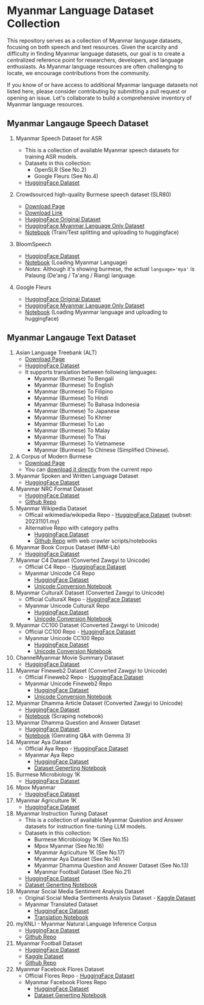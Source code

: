 # Myanmar Language Dataset Collection
This repository serves as a collection of Myanmar language datasets, focusing on both speech and text resources. Given 
the scarcity and difficulty in finding Myanmar language datasets, our goal is to create a centralized reference point for 
researchers, developers, and language enthusiasts. As Myanmar language resources are often challenging to locate, we 
encourage contributions from the community. 

If you know of or have access to additional Myanmar language datasets not 
listed here, please consider contributing by submitting a pull request or opening an issue. Let's collaborate to build 
a comprehensive inventory of Myanmar language resources.

## Myanmar Langauge Speech Dataset

1. Myanmar Speech Dataset for ASR
   - This is a collection of available Myanmar speech datasets for training ASR models.
   - Datasets in this collection:
     - OpenSLR (See No.2)
     - Google Fleurs (See No.4)
   - [HuggingFace Dataset](https://huggingface.co/datasets/chuuhtetnaing/myanmar-speech-dataset-for-asr)

2. Crowdsourced high-quality Burmese speech dataset (SLR80)
   - [Download Page](https://www.openslr.org/80/)
   - [Download Link](https://www.openslr.org/resources/80/my_mm_female.zip)
   - [HuggingFace Original Dataset](https://huggingface.co/datasets/openslr/openslr)
   - [HuggingFace Myanmar Language Only Dataset](https://huggingface.co/datasets/chuuhtetnaing/myanmar-speech-dataset-openslr-80)
   - [Notebook](Crowdsourced%20Burmese%20Speech%20Dataset/train-test-split.ipynb) (Train/Test splitting and uploading to huggingface)   

3. BloomSpeech
   - [HuggingFace Dataset](https://huggingface.co/datasets/sil-ai/bloom-speech)
   - [Notebook](BloomSpeech/load-myanmar-language.ipynb) (Loading Myanmar Language)
   - *Notes:* Although it's showing burmese, the actual `language='mya'` is Palaung (De'ang / Ta'ang / Riang) language.

4. Google Fleurs
   - [HuggingFace Original Dataset](https://huggingface.co/datasets/google/fleurs)
   - [HuggingFace Myanmar Language Only Dataset](https://huggingface.co/datasets/chuuhtetnaing/myanmar-speech-dataset-google-fleurs)
   - [Notebook](Google%20Fleurs/load-myanmar-language.ipynb) (Loading Myanmar language and uploading to huggingface)

## Myanmar Langauge Text Dataset

1. Asian Language Treebank (ALT)
   - [Download Page](https://www2.nict.go.jp/astrec-att/member/mutiyama/ALT/)
   - [HuggingFace Dataset](https://huggingface.co/datasets/mutiyama/alt)
   - It supports translation between following languages:
     - Myanmar (Burmese) To Bengali 
     - Myanmar (Burmese) To English
     - Myanmar (Burmese) To Filipino
     - Myanmar (Burmese) To Hindi
     - Myanmar (Burmese) To Bahasa Indonesia
     - Myanmar (Burmese) To Japanese
     - Myanmar (Burmese) To Khmer
     - Myanmar (Burmese) To Lao
     - Myanmar (Burmese) To Malay
     - Myanmar (Burmese) To Thai
     - Myanmar (Burmese) To Vietnamese
     - Myanmar (Burmese) To Chinese (Simplified Chinese).
2. A Corpus of Modern Burmese
   - [Download Page](https://live.european-language-grid.eu/catalogue/corpus/940/download/)
   - You can [download it directly](./A%20Corpus%20of%20Modern%20Burmese/allfiles.txt) from the current repo
3. Myanmar Spoken and Written Language Dataset
   - [HuggingFace Dataset](https://huggingface.co/datasets/kalixlouiis/myanmar-written-spoken-classification)
4. Myanmar NRC Format Dataset
   - [HuggingFace Dataset](https://huggingface.co/datasets/chuuhtetnaing/myanmar-nrc-format-dataset)
   - [Github Repo](https://github.com/chuuhtetnaing/myanmar-nrc-format-dataset)
5. Myanmar Wikipedia Dataset
   - Officail wikimedia/wikipedia Repo - [HuggingFace Dataset](https://huggingface.co/datasets/wikimedia/wikipedia) (subset: 20231101.my)
   - Alternative Repo with category paths
      - [HuggingFace Dataset](https://huggingface.co/chuuhtetnaing/myanmar-wikipedia-dataset)
      - [Github Repo](https://github.com/chuuhtetnaing/myanmar-wikipedia-dataset) with web crawler scripts/notebooks
6. Myanmar Book Corpus Dataset (MM-Lib)
   - [HuggingFace Dataset](https://huggingface.co/datasets/chuuhtetnaing/mm-lib-book-dataset)
7. Myanmar C4 Dataset (Converted Zawgyi to Unicode)
   - Official C4 Repo - [HuggingFace Dataset](https://huggingface.co/datasets/allenai/c4)
   - Myanmar Unicode C4 Repo
      - [HuggingFace Dataset](https://huggingface.co/datasets/chuuhtetnaing/myanmar-c4-dataset)
      - [Unicode Conversion Notebook](allenai-c4/convert-zawgyi-to-unicode.ipynb)
8. Myanmar CulturaX Dataset (Converted Zawgyi to Unicode)
    - Official CulturaX Repo - [HuggingFace Dataset](https://huggingface.co/datasets/uonlp/CulturaX)
    - Myanmar Unicode CulturaX Repo
        - [HuggingFace Dataset](https://huggingface.co/datasets/chuuhtetnaing/myanmar-culturax-dataset)
        - [Unicode Conversion Notebook](uonlp-CulturaX/convert-zawgyi-to-unicode.ipynb)
9. Myanmar CC100 Dataset (Converted Zawgyi to Unicode)
    - Official CC100 Repo - [HuggingFace Dataset](https://huggingface.co/datasets/statmt/cc100)
    - Myanmar Unicode CC100 Repo
        - [HuggingFace Dataset](https://huggingface.co/datasets/chuuhtetnaing/myanmar-cc100-dataset)
        - [Unicode Conversion Notebook](statmt-cc100/convert-zawgyi-to-unicode.ipynb)
10. ChannelMyanmar Movie Summary Dataset
    - [HuggingFace Dataset](https://huggingface.co/datasets/chuuhtetnaing/channelmyanmar-movie-summary-dataset)
11. Myanmar Fineweb2 Dataset (Converted Zawgyi to Unicode)
    - Official Fineweb2 Repo - [HuggingFace Dataset](https://huggingface.co/datasets/HuggingFaceFW/fineweb-2)
    - Myanmar Unicode Fineweb2 Repo
        - [HuggingFace Dataset](https://huggingface.co/datasets/chuuhtetnaing/myanmar-fineweb-2-dataset)
        - [Unicode Conversion Notebook](fineweb-2/convert-zawgyi-to-unicode.ipynb)
12. Myanmar Dhamma Article Dataset (Converted Zawgyi to Unicode)
    - [HuggingFace Dataset](https://huggingface.co/datasets/chuuhtetnaing/dhamma-article-dataset)
    - [Notebook](Dhamma%20Dataset/dhamma-q-and-a.ipynb) (Scraping notebook)   
13. Myanmar Dhamma Question and Answer Dataset
    - [HuggingFace Dataset](https://huggingface.co/datasets/chuuhtetnaing/dhamma-question-answer-dataset)
    - [Notebook](Dhamma%20Dataset/dhamma-q-and-a.ipynb) (Genrating Q&A with Gemma 3)
14. Myanmar Aya Dataset
    - Official Aya Repo - [HuggingFace Dataset](https://huggingface.co/datasets/CohereLabs/aya_dataset)
    - Myanmar Aya Repo
        - [HuggingFace Dataset](https://huggingface.co/datasets/chuuhtetnaing/myanmar-aya-dataset)
        - [Dataset Generting Notebook](Myanmar%20Instruction%20Tuning%20Dataset/aya-dataset.ipynb)
15. Burmese Microbiology 1K
    - [HuggingFace Dataset](https://huggingface.co/datasets/jojo-ai-mst/Burmese-Microbiology-1K)
16. Mpox Myanmar
    - [HuggingFace Dataset](https://huggingface.co/datasets/jojo-ai-mst/Mpox-Myanmar)
17. Myanmar Agriculture 1K
    - [HuggingFace Dataset](https://huggingface.co/datasets/jojo-ai-mst/Myanmar-Agricutlure-1K)
18. Myanmar Instruction Tuning Dataset
    - This is a collection of available Myanmar Question and Answer datasets for instruction fine-tuning LLM models.
    - Datasets in this collection:
        - Burmese Microbiology 1K (See No.15)
        - Mpox Myanmar (See No.16)
        - Myanmar Agriculture 1K (See No.17)
        - Myanmar Aya Dataset (See No.14)
        - Myanmar Dhamma Question and Answer Dataset (See No.13)
        - Myanmar Football Dataset (See No.21)
    - [HuggingFace Dataset](https://huggingface.co/datasets/chuuhtetnaing/myanmar-instruction-tuning-dataset)
    - [Dataset Generting Notebook](Myanmar%20Instruction%20Tuning%20Dataset/combined-dataset.ipynb)
19. Myanmar Social Media Sentiment Analysis Dataset
    - Original Social Media Sentiments Analysis Dataset - [Kaggle Dataset](https://www.kaggle.com/datasets/kashishparmar02/social-media-sentiments-analysis-dataset)
    - Myanmar Translated Dataset
        - [HuggingFace Dataset](https://huggingface.co/datasets/chuuhtetnaing/myanmar-social-media-sentiment-analysis-dataset)
        - [Translation Notebook](Social%20Media%20Sentiment%20Analysis/synthetic-data-generating.ipynb)
20. myXNLI - Myanmar Natural Language Inference Corpus
    - [HuggingFace Dataset](https://huggingface.co/datasets/akhtet/myanmar-xnli)
    - [Github Repo](https://github.com/akhtet/myXNLI)
21. Myanmar Football Dataset
    - [HuggingFace Dataset](https://huggingface.co/datasets/thisisfalse9/Myanmar_Football_Dataset)
    - [Kaggle Dataset](https://www.kaggle.com/datasets/thefalse9/myanmar-football-dataset)
    - [Github Repo](https://github.com/thisisfalse9/myanmar-football-dataset)
22. Myanmar Facebook Flores Dataset
    - Official Flores Repo - [HuggingFace Dataset](https://huggingface.co/datasets/facebook/flores)
    - Myanmar Facebook Flores Repo
        - [HuggingFace Dataset](https://huggingface.co/datasets/chuuhtetnaing/myanmar-facebook-flores-dataset)
        - [Dataset Generting Notebook](Facebook%20Flores/load-myanmar-language.ipynb)